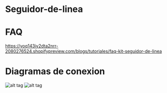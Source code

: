 # Seguidor-de-linea
# FAQ
https://yoq143iy2dta2nrr-2080276524.shopifypreview.com/blogs/tutoriales/faq-kit-seguidor-de-linea
# Diagramas de conexion
![alt tag](https://github.com/TalosElectronics1/Seguidor-de-linea/blob/master/Diagramas/Diagrama_Robot-Seguidor-sensores_bb.png.jpg)
![alt tag](https://github.com/TalosElectronics1/Seguidor-de-linea/blob/master/Diagramas/Diagrama_Robot-Seguidor-sensores_bb.png)

